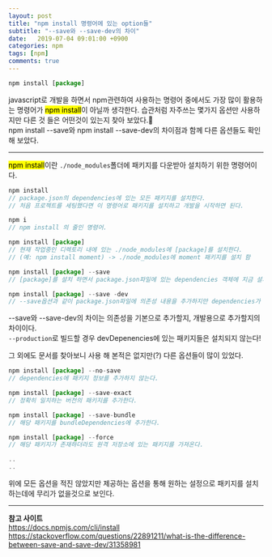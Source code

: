 ```yaml
---
layout: post
title: "npm install 명령어에 있는 option들"
subtitle: "--save와 --save-dev의 차이"
date:   2019-07-04 09:01:00 +0900
categories: npm
tags: [npm]
comments: true
---
```


```javascript
npm install [package]
```
javascript로 개발을 하면서 npm관련하여 사용하는 명령어 중에서도 가장 많이 활용하는 명령어가 <mark>npm install</mark>이 아닐까 생각한다. 습관처럼 자주쓰는 몇가지 옵션만 사용하지만 다른 것 들은 어떤것이 있는지 찾아 보았다.🧐  
npm install --save와 npm install --save-dev의 차이점과 함께 다른 옵션들도 확인 해 보았다.

---

<mark>npm install</mark>이란 `./node_modules`폴더에 패키지를 다운받아 설치하기 위한 명령어이다.  

```javascript
npm install
// package.json의 dependencies에 있는 모든 패키지를 설치한다.
// 처음 프로젝트를 세팅했다면 이 명령어로 패키지를 설치하고 개발을 시작하면 된다.

npm i
// npm install 의 줄인 명령어. 

npm install [package]
// 현재 작업중인 디렉토리 내에 있는 ./node_modules에 [package]를 설치한다. 
// (예: npm install moment) -> ./node_modules에 moment 패키지를 설치 함

npm install [package] --save
// [package]를 설치 하면서 package.json파일에 있는 dependencies 객체에 지금 설치한 패키지 정보를 추가한다.

npm install [package] --save -dev
// --save옵션과 같이 package.json파일에 의존성 내용을 추가하지만 dependencies가 아닌 devDepenencies 객체에 추가한다.
```

--save와 --save-dev의 차이는 의존성을 기본으로 추가할지, 개발용으로 추가할지의 차이이다.  
`--production`로 빌드할 경우 devDepenencies에 있는 패키지들은 설치되지 않는다!  

그 외에도 문서를 찾아보니 사용 해 본적은 없지만(?) 다른 옵션들이 많이 있었다.
```javascript
npm install [package] --no-save
// dependencies에 패키지 정보를 추가하지 않는다.

npm install [package] --save-exact
// 정확히 일치하는 버전의 패키지를 추가한다.

npm install [package] --save-bundle
// 해당 패키지를 bundleDependencies에 추가한다.

npm install [package] --force
// 해당 패키지가 존재하더라도 원격 저장소에 있는 패키지를 가져온다.

..
..

```

위에 모든 옵션을 적진 않았지만 제공하는 옵션을 통해 원하는 설정으로 패키지를 설치하는데에 무리가 없을것으로 보인다.  


---
**참고 사이트**  
https://docs.npmjs.com/cli/install  
https://stackoverflow.com/questions/22891211/what-is-the-difference-between-save-and-save-dev/31358981
